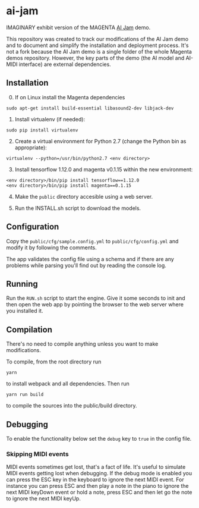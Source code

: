 # ai-jam

IMAGINARY exhibit version of the MAGENTA [AI Jam](https://github.com/tensorflow/magenta-demos/tree/master/ai-jam-js)
demo.

This repository was created to track our modifications of the AI Jam demo and to document and simplify the
installation and deployment process. It's not a fork because the AI Jam demo is a single folder of the whole
Magenta demos repository. However, the key parts of the demo (the AI model and AI-MIDI interface) are external
dependencies.

## Installation

0. If on Linux install the Magenta dependencies

```
sudo apt-get install build-essential libasound2-dev libjack-dev
```


1. Install virtualenv (if needed):
```
sudo pip install virtualenv
```

2. Create a virtual environment for Python 2.7 (change the Python bin as appropriate):

```
virtualenv --python=/usr/bin/python2.7 <env directory>
```

3. Install tensorflow 1.12.0 and magenta v0.1.15 within the new environment:

```
<env directory>/bin/pip install tensorflow==1.12.0
<env directory>/bin/pip install magenta==0.1.15

```

4. Make the `public` directory accesible using a web server.

5. Run the INSTALL.sh script to download the models.

## Configuration

Copy the `public/cfg/sample.config.yml` to `public/cfg/config.yml` and modify it by following the comments.

The app validates the config file using a schema and if there are any problems while parsing you'll find out by
reading the console log.

## Running

Run the `RUN.sh` script to start the engine. Give it some seconds to init and then open the web app by pointing
the browser to the web server where you installed it.

## Compilation

There's no need to compile anything unless you want to make modifications.

To compile, from the root directory run

```
yarn
```

to install webpack and all dependencies. Then run

```
yarn run build
```

to compile the sources into the public/build directory.

## Debugging

To enable the functionality below set the `debug` key to `true` in the config file.

### Skipping MIDI events

MIDI events sometimes get lost, that's a fact of life. It's useful to simulate MIDI events getting lost when
debugging. If the debug mode is enabled you can press the ESC key in the keyboard to ignore the next MIDI event.
For instance you can press ESC and then play a note in the piano to ignore the next MIDI keyDown event or hold a
note, press ESC and then let go the note to ignore the next MIDI keyUp.

